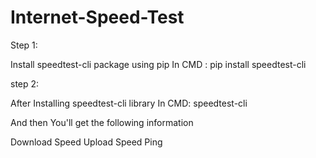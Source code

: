 # Internet-Speed-Test

Step 1:

Install speedtest-cli package using pip 
    In CMD : pip install speedtest-cli

step 2:

After Installing speedtest-cli library 
    In CMD: speedtest-cli

And then You'll get the following information

Download Speed
Upload Speed
Ping